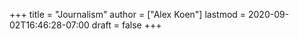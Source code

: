 +++
title = "Journalism"
author = ["Alex Koen"]
lastmod = 2020-09-02T16:46:28-07:00
draft = false
+++
